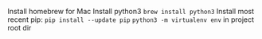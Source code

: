 Install homebrew for Mac
Install python3 `brew install python3`
Install most recent pip: `pip install --update pip`
`python3 -m virtualenv env` in project root dir
